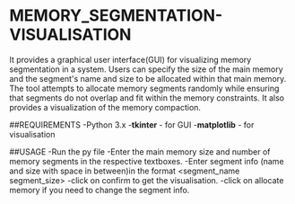 # MEMORY_SEGMENTATION-VISUALISATION
It provides a graphical user interface(GUI) for visualizing memory segmentation in a system. Users can specify the size of the main memory and the segment's name and size to be allocated within that main memory. The tool attempts to allocate memory segments randomly while ensuring that segments do not overlap and fit within the memory constraints. It also provides a visualization of the memory compaction.

##REQUIREMENTS
-Python 3.x
-**tkinter** - for GUI
-**matplotlib** - for visualisation

##USAGE
-Run the py file
-Enter the main memory size and number of memory segments in the respective textboxes.
-Enter segment info (name and size with space in between)in the format <segment_name segment_size>
-click on confirm to get the visualisation.
-click on allocate memory if you need to change the segment info.
